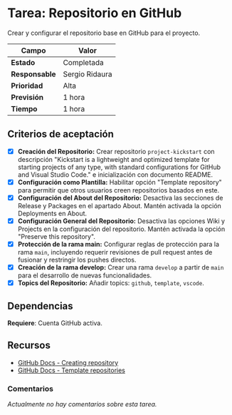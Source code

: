 # Tarea: Repositorio en GitHub

Crear y configurar el repositorio base en GitHub para el proyecto.

| Campo           | Valor          |
| --------------- | -------------- |
| **Estado**      | Completada     |
| **Responsable** | Sergio Ridaura |
| **Prioridad**   | Alta           |
| **Previsión**   | 1 hora         |
| **Tiempo**      | 1 hora         |

## Criterios de aceptación

- [x] **Creación del Repositorio:** Crear repositorio `project-kickstart` con descripción "Kickstart is a lightweight and optimized template for starting projects of any type, with standard configurations for GitHub and Visual Studio Code." e inicialización con documento README.
- [x] **Configuración como Plantilla:** Habilitar opción "Template repository" para permitir que otros usuarios creen repositorios basados en este.
- [x] **Configuración del About del Repositorio:** Desactiva las secciones de Release y Packages en el apartado About. Mantén activada la opción Deployments en About.
- [x] **Configuración General del Repositorio:** Desactiva las opciones Wiki y Projects en la configuración del repositorio. Mantén activada la opción "Preserve this repository".
- [x] **Protección de la rama main:** Configurar reglas de protección para la rama `main`, incluyendo requerir revisiones de pull request antes de fusionar y restringir los pushes directos.
- [x] **Creación de la rama develop:** Crear una rama `develop` a partir de `main` para el desarrollo de nuevas funcionalidades.
- [x] **Topics del Repositorio:** Añadir topics: `github`, `template`, `vscode`.

## Dependencias

**Requiere**: Cuenta GitHub activa.

## Recursos

- [GitHub Docs - Creating repository](https://docs.github.com/en/repositories/creating-and-managing-repositories/creating-a-new-repository)
- [GitHub Docs - Template repositories](https://docs.github.com/en/repositories/creating-and-managing-repositories/creating-a-template-repository)

### Comentarios

_Actualmente no hay comentarios sobre esta tarea._
